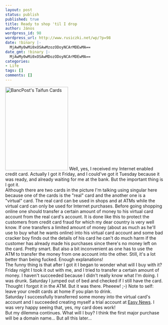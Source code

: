 ```yaml
---
layout: post
status: publish
published: true
title: Ready to shop 'til I drop
author: János
wordpress_id: 98
wordpress_url: http://www.rusiczki.net/wp/?p=98
date: !binary |-
  MjAwMy0wMi0xOSAwMzozODoyNCArMDEwMA==
date_gmt: !binary |-
  MjAwMy0wMi0xOSAwMDozODoyNCArMDEwMA==
categories:
- Life
tags: []
comments: []
---
```

<p><img src="http://www.rusiczki.net/blog/blogpics/credit_cards.jpg" width="200" height="266" border="0" alt="BancPost's Taifun Cards" class="postimage" /> Well, yes, I received my Internet enabled credit card. Actually I got it Friday, and I could've got it Tuesday because it was ready, and already waiting for me at the bank. But the important thing is I got it.<br />
Although there are two cards in the picture I'm talking using singular here because one of the cards is the "real" card and the another one is a "virtual" card. The real card can be used in shops and at ATMs while the virtual card can only be used for Internet purchases. Before going shopping online one should transfer a certain amount of money to his virtual card account from the real card's account. It is done like this to protect the customers from credit card fraud for which my dear country is very well know. If one transfers a limited amount of money (about as much as he'll use to buy what he wants online) into his virtual card account and some bad cracker boy finds out the details of his card he can't do much harm if the customer has already made his purchases since there's no money left on the card. Pretty smart. But also a bit inconvenient as one has to use the ATM to transfer the money from one account into the other. Still, it's a lot better than being fucked. Enough explanations!<br />
The funny thing is that after I got it I began to wonder what will I buy with it? Friday night I took it out with me, and I tried to transfer a certain amount of money. I haven't succeeded because I didn't really know what I'm doing. I was drunk. Saturday I jumped out of bed and checked if I still have the card. Thought I forgot it in the ATM. But it was there. Pheeew! ;-) Note to self: leave your credit cards at home if you plan to drink.<br />
Saturday I successfully transferred some money into the virtual card's account and I succeeded creating myself a trial account at <a href="http://www.easynews.com" title="The best news server in the world!!!">Easy News</a>. I was very happy seeing that, yes, my card does work!<br />
But my dilemma continues. What will I buy? I think the first major purchase will be a domain name... But all this later...</p>
